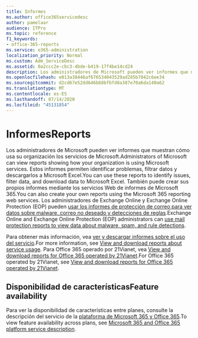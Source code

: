 ```yaml
---
title: Informes
ms.author: office365servicedesc
author: pamelaar
audience: ITPro
ms.topic: reference
f1_keywords:
- office-365-reports
ms.service: o365-administration
localization_priority: Normal
ms.custom: Adm_ServiceDesc
ms.assetid: 0a2ccc2e-cbc3-4bde-b419-17f4be14cd24
description: Los administradores de Microsoft pueden ver informes que muestran cómo usa su organización los servicios de Microsoft. Estos informes permiten identificar problemas, filtrar datos y descargarlos a Microsoft Excel. También puede crear sus propios informes mediante los servicios Web de informes de Microsoft 365. Los administradores de Exchange Online y Exchange Online Protection (EOP) pueden usar los informes de protección de correo para ver datos sobre malware, correo no deseado y detecciones de reglas.
ms.openlocfilehash: e013a38446af676534043529ad285b7042c6ee34
ms.sourcegitcommit: d2cd67e52dd646b68bfbfd8a387e70a6da140a62
ms.translationtype: MT
ms.contentlocale: es-ES
ms.lasthandoff: 07/14/2020
ms.locfileid: "45131854"
---
```

# <a name="reports"></a><span data-ttu-id="98a4b-106">Informes</span><span class="sxs-lookup"><span data-stu-id="98a4b-106">Reports</span></span>

<span data-ttu-id="98a4b-107">Los administradores de Microsoft pueden ver informes que muestran cómo usa su organización los servicios de Microsoft.</span><span class="sxs-lookup"><span data-stu-id="98a4b-107">Administrators of Microsoft can view reports showing how your organization is using Microsoft services.</span></span> <span data-ttu-id="98a4b-108">Estos informes permiten identificar problemas, filtrar datos y descargarlos a Microsoft Excel.</span><span class="sxs-lookup"><span data-stu-id="98a4b-108">You can use these reports to identify issues, filter data, and download data to Microsoft Excel.</span></span> <span data-ttu-id="98a4b-109">También puede crear sus propios informes mediante los servicios Web de informes de Microsoft 365.</span><span class="sxs-lookup"><span data-stu-id="98a4b-109">You can also create your own reports using the Microsoft 365 reporting web services.</span></span> <span data-ttu-id="98a4b-110">Los administradores de Exchange Online y Exchange Online Protection (EOP) pueden [usar los informes de protección de correo para ver datos sobre malware, correo no deseado y detecciones de reglas](https://go.microsoft.com/fwlink/p/?LinkId=401102).</span><span class="sxs-lookup"><span data-stu-id="98a4b-110">Exchange Online and Exchange Online Protection (EOP) administrators can [use mail protection reports to view data about malware, spam, and rule detections](https://go.microsoft.com/fwlink/p/?LinkId=401102).</span></span>
  
<span data-ttu-id="98a4b-111">Para obtener más información, vea [ver y descargar informes sobre el uso del servicio](https://go.microsoft.com/fwlink/p/?LinkID=270182).</span><span class="sxs-lookup"><span data-stu-id="98a4b-111">For more information, see [View and download reports about service usage](https://go.microsoft.com/fwlink/p/?LinkID=270182).</span></span> <span data-ttu-id="98a4b-112">Para Office 365 operado por 21Vianet, vea [View and download reports for Office 365 operated by 21Vianet](https://go.microsoft.com/fwlink/?LinkID=733348&amp;clcid=0x409).</span><span class="sxs-lookup"><span data-stu-id="98a4b-112">For Office 365 operated by 21Vianet, see [View and download reports for Office 365 operated by 21Vianet](https://go.microsoft.com/fwlink/?LinkID=733348&amp;clcid=0x409).</span></span>
  
## <a name="feature-availability"></a><span data-ttu-id="98a4b-113">Disponibilidad de características</span><span class="sxs-lookup"><span data-stu-id="98a4b-113">Feature availability</span></span>

<span data-ttu-id="98a4b-114">Para ver la disponibilidad de características entre planes, consulte la descripción del servicio de la [plataforma de Microsoft 365 y Office 365](office-365-platform-service-description.md).</span><span class="sxs-lookup"><span data-stu-id="98a4b-114">To view feature availability across plans, see [Microsoft 365 and Office 365 platform service description](office-365-platform-service-description.md).</span></span>
  

